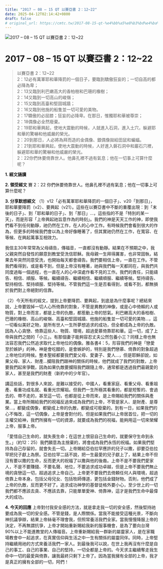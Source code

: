 ```yaml
---
title: "2017 – 08 – 15 QT 以賽亞書 2：12~22"
date: 2025-04-12T02:14:42+0800
draft: false
# original_url: https://cmtc.tw/2017-08-15-qt-%e4%bb%a5%e8%b3%bd%e4%ba%9e%e6%9b%b8-2%ef%bc%9a1222
---
```


![2017 – 08 – 15 QT 以賽亞書 2：12\~22](/images/qt.jpg   "2017 – 08 – 15 QT 以賽亞書 2：12\~22")

# 2017 – 08 – 15 QT 以賽亞書 2：12\~22

> 以賽亞書 2：12\~22  
> 2：12必有萬軍耶和華降罰的一個日子，要臨到驕傲狂妄的；一切自高的都必降為卑；  
> 2：13又臨到利巴嫩高大的香柏樹和巴珊的橡樹；  
> 2：14又臨到一切高山的峻嶺；  
> 2：15又臨到高臺和堅固城牆；  
> 2：16又臨到他施的船隻並一切可愛的美物。  
> 2：17驕傲的必屈膝；狂妄的必降卑。在那日，惟獨耶和華被尊崇；  
> 2：18偶像必全然廢棄。  
> 2：19耶和華興起，使地大震動的時候，人就進入石洞，進入土穴，躲避耶和華的驚嚇和他威嚴的榮光。  
> 2：20到那日，人必將為拜而造的金偶像、銀偶像拋給田鼠和蝙蝠。  
> 2：21到耶和華興起，使地大震動的時候，人好進入磐石洞中和巖石穴裡，躲避耶和華的驚嚇和他威嚴的榮光。  
> 2：22你們休要倚靠世人。他鼻孔裡不過有氣息；他在一切事上可算什麼呢？

**1. 經文誦讀**

**2. 領受經文**
賽 2：22 你們休要倚靠世人。他鼻孔裡不過有氣息；他在一切事上可算什麼呢？

**3. 分享默想經文**
（1）v12「必有萬軍耶和華降罰的一個日子」、v20「到那日」，耶和華要降罰（v2）、要興起（v21）。這些在以賽亞書中不斷的重覆出現：到「末後的日子」、到「耶和華的日子」、到「那日」…，這些指的不是「特別的某一天」，而是形容「上帝興起祂旨意作為的時刻」。我們的神是天天工作的神，即使我們看不到任何動靜，祂仍然在工作，在人的心中工作。有時候我們會看到很大的作為，但更多的時候我們會以為上帝好像睡著了，但其實祂仍然在工作，在寬容、在等候、在興起萬事互相效力。

我信主30年常常為父母禱告，傳福音，一直都沒有動靜。結果在不預期之中，我父親突然自發性的願意到教堂受洗信耶穌。我母親一生拜得厲害，也非常固執，結果去年突然同意受洗，也開始每天都會禱告。我們要相信上帝，一直在工作。不管我們看得到，或是看不到，但是上帝沒有睡著，祂與我們每一天都同在，與我們共同度過每一個過程，也一直在人的心中深處作看不見的工作。我們的責任，只能禱告、相信、順服、等候。繼續禱告、繼續相信、繼續順服、繼續等候。堅持禱告、堅持相信、堅持順服、堅持等候。不管我們這一生是否看得到，或看不到，都無損於我們對上帝絕對的信靠。

（2）今天所有的經文，提到上帝要降罰、要興起，到底是為什麼事呢？總結來說，上帝要毀掉一切人心所倚靠的對象，不管是異教的神像，或是心中倚賴的人或物質，對上帝而言，都是上帝的仇敵，都惹動上帝的怒氣。利巴嫩高大的香柏樹、巴珊的橡樹、高山的峻嶺、高臺和堅固城牆、他施的船隻並一切可愛的美物…，這一切看似美好之物，是所有世人一生所夢想追求的成功，但全都成為上帝的仇敵。因為人心貪戀、倚靠這些人、物質、環境，超過愛慕倚靠耶和華。這一切，成了上帝與我們之間的「小三」。有那個妻子能夠容忍丈夫公然包養小三？同樣上帝也無法容忍我們公然追求取代上帝地位的偶像。雅各書4：5，形容我們的神是「戀愛至於嫉妒」的神。神是會吃醋的，是會嫉妒的，特別是我們戀慕、倚靠的對象超過上帝地位的時候。整本聖經都要我們愛父母、愛妻子、愛人…，但是耶穌卻說，如果父母、家人、財產…攔阻我們跟神的關係的時候，他們就成了我們的對敵，上帝要我們起來爭戰，因為如果仇敵要攔阻我們跟隨上帝，通常都是透過我們最親愛的家人，甚至是我們的財產（新約中的少年官）。

講這些話，對很多人來說，是難以接受的，中國人，看重家庭、看重父母、看重祖產、看重功成名就、看重光宗耀祖。但我們一生所極其看重的，都是短暫的、會過去的、帶不走的，甚至這一切，也都是從上帝而來，是上帝賜給我們的關係與產業。當上帝所賜給我們的祝福反過來成為我們的上帝，不管是家人、是財產、是尊榮…，都變成偶像，都變成上帝的仇敵，都變成可廢棄的。到有一日，如果我們的心不悔改，這一切偶像，上帝是會對付的。但是如果我們以上帝居首位，把一切的主權交給神，我們所擁有一切的資源，就要成為我們的祝福，能夠用這一切來榮耀上帝，服事上帝。

「愛惜自己生命的，就失喪生命；在這世上恨惡自己生命的，就要保守生命到永生。」（約12：25）我們願意為主捨棄的，將會成為我們永恆的祝福。如果我們堅持為自己存留的，就會失去一切。上帝賜給亞伯拉罕應許的兒子以撒，卻要亞伯拉罕把兒子獻上為祭。亞伯拉罕二話不說，把一生最愛的兒子獻上了，結果上帝不但沒有要以撒的生命，反而更大的祝福了以撒與他的後裔。上帝不是不要我們愛家人，不是不要賺錢、不要名聲、地位，不要追求成功卓越，但是上帝不要我們無止境的貪戀這一切，超過追求上帝自己。上帝更不要我們去倚頼任何人與環境，超過倚靠上帝本身。包括父母兒女、包括牧師傳道，更包括金錢財物。否則，他們成了上帝的仇敵，反而更不好了。追求成功神學的基督徒格外要小心，至少世上的一切我們都不應該去貪、不應該去靠，只能單單愛神、倚靠神，這才是我們生命中最偉大的成功。

**4. 今天的回應**
上帝對付我安全感的方法，就是拿走我一切的安全感，然後堅持祂要成為我一切的安全感。不管是錢，是人際關係。當我不能接受這種光景，不斷向神抗議爭辯，結果上帝絲毫不理會我，但照常養活我們全家。當我慢慢降服上帝的決定，不再無謂抗爭，上帝才開始重新賜給我新的服事機會，是為了要向台灣90%以上不能進教堂的人傳福音。上帝重新賜給我一群新的屬靈家人，是在家職場教會中一起追求，在真實信仰與生活之中一生有關係的屬靈同伴。同時，上帝堅持繼續用祂的方式來養活我們一家人。到最後我可以說，在世上我再沒有什麼是自己的事工、自己的事業、自己的堅持，一切全都是上帝的。今天求主繼續奪走我生命中一切的最愛與倚靠，讓我最終只剩下上帝了。因為當我擁有全部的上帝，我才是真正的擁有全部的一切，阿們！
